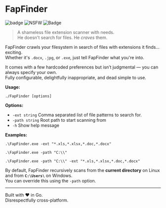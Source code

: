 # FapFinder
![badge](https://img.shields.io/badge/Built%20for-degenerates-critical?style=flat-square&logo=hell) ![NSFW](https://img.shields.io/badge/NSFW-yes-critical?style=flat-square) ![Badge](https://img.shields.io/badge/Senpai-approves-blueviolet?style=flat-square)

> A shameless file extension scanner with needs.  
> He doesn't search for files. He *craves* them.

FapFinder crawls your filesystem in search of files with extensions it finds... exciting.  
Whether it's `.docx`, `.jpg`, or `.exe`, just tell FapFinder what you're into.  

It comes with a few hardcoded preferences but isn’t judgmental — you can always specify your own.  
Fully configurable, delightfully inappropriate, and dead simple to use.

**Usage:**  

`./FapFinder [options]`

**Options:**

- `-ext string`  Comma separated list of file patterns to search for.   
- `-path string` Root path to start scanning from
- `-h` Show help message

**Examples:**

`.\FapFinder.exe -ext "*.xls,*.xlsx,*.doc,*.docx"`

`.\FapFinder.exe -path "C:\\"`

`.\FapFinder.exe -path "C:\\" -ext "*.xls,*.xlsx,*.doc,*.docx"`

By default, FapFinder recursively scans from the **current directory** on Linux and from **`C:\Users\`** on Windows.  
You can override this using the `-path` option.

---
Built with ❤️ in Go.  
Disrespectfully cross-platform.
